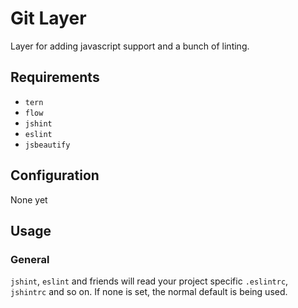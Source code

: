 # Git Layer

Layer for adding javascript support and a bunch of linting. 

## Requirements

- `tern`
- `flow` 
- `jshint` 
- `eslint` 
- `jsbeautify` 

## Configuration

None yet

## Usage

### General

`jshint`, `eslint` and friends will read your project specific `.eslintrc`, `jshintrc` and so on. If none is set, the normal default is being used.
